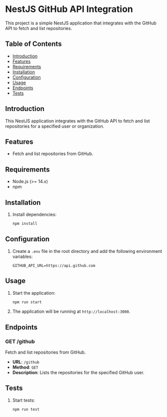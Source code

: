 # NestJS GitHub API Integration

This project is a simple NestJS application that integrates with the GitHub API to fetch and list repositories.

## Table of Contents

- [Introduction](#introduction)
- [Features](#features)
- [Requirements](#requirements)
- [Installation](#installation)
- [Configuration](#configuration)
- [Usage](#usage)
- [Endpoints](#endpoints)
- [Tests](#tests)

## Introduction

This NestJS application integrates with the GitHub API to fetch and list repositories for a specified user or organization.

## Features

- Fetch and list repositories from GitHub.

## Requirements

- Node.js (>= 14.x)
- npm

## Installation
1.  Install dependencies:
    ```bash
    npm install
    ```

## Configuration

1. Create a `.env` file in the root directory and add the following environment variables:
    ```plaintext
    GITHUB_API_URL=https://api.github.com
    ```

## Usage

1. Start the application:
    ```bash
    npm run start

2. The application will be running at `http://localhost:3000`.

## Endpoints

### GET /github

Fetch and list repositories from GitHub.

- **URL**: `/github`
- **Method**: `GET`
- **Description**: Lists the repositories for the specified GitHub user.
## Tests

1. Start tests:
    ```bash
    npm run test

